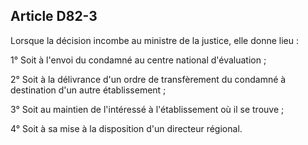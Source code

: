 Article D82-3
----
Lorsque la décision incombe au ministre de la justice, elle donne lieu :

1° Soit à l'envoi du condamné au centre national d'évaluation ;

2° Soit à la délivrance d'un ordre de transfèrement du condamné à destination
d'un autre établissement ;

3° Soit au maintien de l'intéressé à l'établissement où il se trouve ;

4° Soit à sa mise à la disposition d'un directeur régional.
